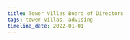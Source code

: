 ```yaml
---
title: Tower Villas Board of Directors
tags: tower-villas, advising
timeline_date: 2022-01-01
---
```

